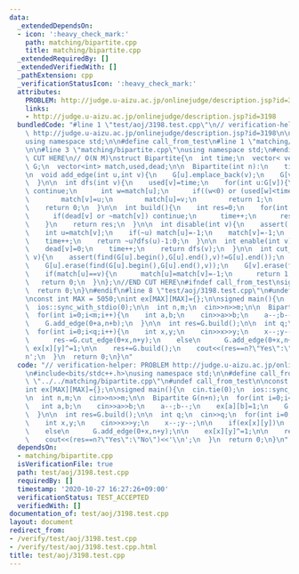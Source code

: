 ```yaml
---
data:
  _extendedDependsOn:
  - icon: ':heavy_check_mark:'
    path: matching/bipartite.cpp
    title: matching/bipartite.cpp
  _extendedRequiredBy: []
  _extendedVerifiedWith: []
  _pathExtension: cpp
  _verificationStatusIcon: ':heavy_check_mark:'
  attributes:
    PROBLEM: http://judge.u-aizu.ac.jp/onlinejudge/description.jsp?id=3198
    links:
    - http://judge.u-aizu.ac.jp/onlinejudge/description.jsp?id=3198
  bundledCode: "#line 1 \"test/aoj/3198.test.cpp\"\n// verification-helper: PROBLEM\
    \ http://judge.u-aizu.ac.jp/onlinejudge/description.jsp?id=3198\n\n#include<bits/stdc++.h>\n\
    using namespace std;\n\n#define call_from_test\n#line 1 \"matching/bipartite.cpp\"\
    \n\n#line 3 \"matching/bipartite.cpp\"\nusing namespace std;\n#endif\n//BEGIN\
    \ CUT HERE\n// O(N M)\nstruct Bipartite{\n  int time;\n  vector< vector<int> >\
    \ G;\n  vector<int> match,used,dead;\n\n  Bipartite(int n):\n    time(0),G(n),match(n,-1),used(n,-1),dead(n,0){}\n\
    \n  void add_edge(int u,int v){\n    G[u].emplace_back(v);\n    G[v].emplace_back(u);\n\
    \  }\n\n  int dfs(int v){\n    used[v]=time;\n    for(int u:G[v]){\n      if(dead[u])\
    \ continue;\n      int w=match[u];\n      if((w<0) or (used[w]<time and dfs(w))){\n\
    \        match[v]=u;\n        match[u]=v;\n        return 1;\n      }\n    }\n\
    \    return 0;\n  }\n\n  int build(){\n    int res=0;\n    for(int v=0;v<(int)G.size();v++){\n\
    \      if(dead[v] or ~match[v]) continue;\n      time++;\n      res+=dfs(v);\n\
    \    }\n    return res;\n  }\n\n  int disable(int v){\n    assert(!dead[v]);\n\
    \    int u=match[v];\n    if(~u) match[u]=-1;\n    match[v]=-1;\n    dead[v]=1;\n\
    \    time++;\n    return ~u?dfs(u)-1:0;\n  }\n\n  int enable(int v){\n    assert(dead[v]);\n\
    \    dead[v]=0;\n    time++;\n    return dfs(v);\n  }\n\n  int cut_edge(int u,int\
    \ v){\n    assert(find(G[u].begin(),G[u].end(),v)!=G[u].end());\n    assert(find(G[v].begin(),G[v].end(),u)!=G[v].end());\n\
    \    G[u].erase(find(G[u].begin(),G[u].end(),v));\n    G[v].erase(find(G[v].begin(),G[v].end(),u));\n\
    \    if(match[u]==v){\n      match[u]=match[v]=-1;\n      return 1;\n    }\n \
    \   return 0;\n  }\n};\n//END CUT HERE\n#ifndef call_from_test\nsigned main(){\n\
    \  return 0;\n}\n#endif\n#line 8 \"test/aoj/3198.test.cpp\"\n#undef call_from_test\n\
    \nconst int MAX = 5050;\nint ex[MAX][MAX]={};\n\nsigned main(){\n  cin.tie(0);\n\
    \  ios::sync_with_stdio(0);\n\n  int n,m;\n  cin>>n>>m;\n\n  Bipartite G(n+n);\n\
    \  for(int i=0;i<m;i++){\n    int a,b;\n    cin>>a>>b;\n    a--;b--;\n    ex[a][b]=1;\n\
    \    G.add_edge(0+a,n+b);\n  }\n\n  int res=G.build();\n\n  int q;\n  cin>>q;\n\
    \  for(int i=0;i<q;i++){\n    int x,y;\n    cin>>x>>y;\n    x--;y--;\n\n    if(ex[x][y])\n\
    \      res-=G.cut_edge(0+x,n+y);\n    else\n      G.add_edge(0+x,n+y);\n\n   \
    \ ex[x][y]^=1;\n\n    res+=G.build();\n    cout<<(res==n?\"Yes\":\"No\")<<'\\\
    n';\n  }\n  return 0;\n}\n"
  code: "// verification-helper: PROBLEM http://judge.u-aizu.ac.jp/onlinejudge/description.jsp?id=3198\n\
    \n#include<bits/stdc++.h>\nusing namespace std;\n\n#define call_from_test\n#include\
    \ \"../../matching/bipartite.cpp\"\n#undef call_from_test\n\nconst int MAX = 5050;\n\
    int ex[MAX][MAX]={};\n\nsigned main(){\n  cin.tie(0);\n  ios::sync_with_stdio(0);\n\
    \n  int n,m;\n  cin>>n>>m;\n\n  Bipartite G(n+n);\n  for(int i=0;i<m;i++){\n \
    \   int a,b;\n    cin>>a>>b;\n    a--;b--;\n    ex[a][b]=1;\n    G.add_edge(0+a,n+b);\n\
    \  }\n\n  int res=G.build();\n\n  int q;\n  cin>>q;\n  for(int i=0;i<q;i++){\n\
    \    int x,y;\n    cin>>x>>y;\n    x--;y--;\n\n    if(ex[x][y])\n      res-=G.cut_edge(0+x,n+y);\n\
    \    else\n      G.add_edge(0+x,n+y);\n\n    ex[x][y]^=1;\n\n    res+=G.build();\n\
    \    cout<<(res==n?\"Yes\":\"No\")<<'\\n';\n  }\n  return 0;\n}\n"
  dependsOn:
  - matching/bipartite.cpp
  isVerificationFile: true
  path: test/aoj/3198.test.cpp
  requiredBy: []
  timestamp: '2020-10-27 16:27:26+09:00'
  verificationStatus: TEST_ACCEPTED
  verifiedWith: []
documentation_of: test/aoj/3198.test.cpp
layout: document
redirect_from:
- /verify/test/aoj/3198.test.cpp
- /verify/test/aoj/3198.test.cpp.html
title: test/aoj/3198.test.cpp
---
```

